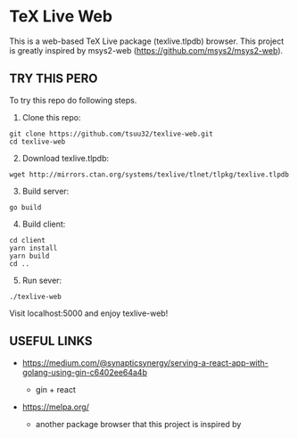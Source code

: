 # TeX Live Web

This is a web-based TeX Live package (texlive.tlpdb) browser.
This project is greatly inspired by msys2-web (https://github.com/msys2/msys2-web).



## TRY THIS PERO
To try this repo do following steps.

1. Clone this repo:
```
git clone https://github.com/tsuu32/texlive-web.git
cd texlive-web
```

2. Download texlive.tlpdb:
```
wget http://mirrors.ctan.org/systems/texlive/tlnet/tlpkg/texlive.tlpdb
```

3. Build server:
```
go build
```

4. Build client:
```
cd client
yarn install
yarn build
cd ..
```

5. Run sever:
```
./texlive-web
```

Visit localhost:5000 and enjoy texlive-web!



## USEFUL LINKS
* https://medium.com/@synapticsynergy/serving-a-react-app-with-golang-using-gin-c6402ee64a4b
  * gin + react

* https://melpa.org/
  * another package browser that this project is inspired by
